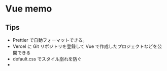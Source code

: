 # Vue memo

## Tips

- Prettier で自動フォーマットできる。
- Vercel に Git リポジトリを登録して Vue で作成したプロジェクトなどを公開できる
- default.css でスタイル崩れを防ぐ
-
